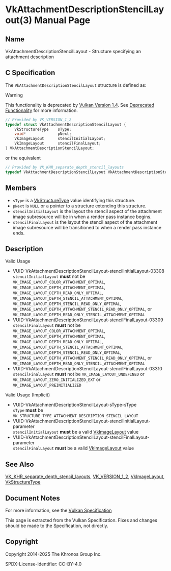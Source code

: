 # VkAttachmentDescriptionStencilLayout(3) Manual Page

## Name

VkAttachmentDescriptionStencilLayout - Structure specifying an attachment description



## [](#_c_specification)C Specification

The `VkAttachmentDescriptionStencilLayout` structure is defined as:

Warning

This functionality is deprecated by [Vulkan Version 1.4](#versions-1.4). See [Deprecated Functionality](#deprecation-dynamicrendering) for more information.

```c++
// Provided by VK_VERSION_1_2
typedef struct VkAttachmentDescriptionStencilLayout {
    VkStructureType    sType;
    void*              pNext;
    VkImageLayout      stencilInitialLayout;
    VkImageLayout      stencilFinalLayout;
} VkAttachmentDescriptionStencilLayout;
```

or the equivalent

```c++
// Provided by VK_KHR_separate_depth_stencil_layouts
typedef VkAttachmentDescriptionStencilLayout VkAttachmentDescriptionStencilLayoutKHR;
```

## [](#_members)Members

- `sType` is a [VkStructureType](https://registry.khronos.org/vulkan/specs/latest/man/html/VkStructureType.html) value identifying this structure.
- `pNext` is `NULL` or a pointer to a structure extending this structure.
- `stencilInitialLayout` is the layout the stencil aspect of the attachment image subresource will be in when a render pass instance begins.
- `stencilFinalLayout` is the layout the stencil aspect of the attachment image subresource will be transitioned to when a render pass instance ends.

## [](#_description)Description

Valid Usage

- [](#VUID-VkAttachmentDescriptionStencilLayout-stencilInitialLayout-03308)VUID-VkAttachmentDescriptionStencilLayout-stencilInitialLayout-03308  
  `stencilInitialLayout` **must** not be `VK_IMAGE_LAYOUT_COLOR_ATTACHMENT_OPTIMAL`, `VK_IMAGE_LAYOUT_DEPTH_ATTACHMENT_OPTIMAL`, `VK_IMAGE_LAYOUT_DEPTH_READ_ONLY_OPTIMAL`, `VK_IMAGE_LAYOUT_DEPTH_STENCIL_ATTACHMENT_OPTIMAL`, `VK_IMAGE_LAYOUT_DEPTH_STENCIL_READ_ONLY_OPTIMAL`, `VK_IMAGE_LAYOUT_DEPTH_ATTACHMENT_STENCIL_READ_ONLY_OPTIMAL`, or `VK_IMAGE_LAYOUT_DEPTH_READ_ONLY_STENCIL_ATTACHMENT_OPTIMAL`
- [](#VUID-VkAttachmentDescriptionStencilLayout-stencilFinalLayout-03309)VUID-VkAttachmentDescriptionStencilLayout-stencilFinalLayout-03309  
  `stencilFinalLayout` **must** not be `VK_IMAGE_LAYOUT_COLOR_ATTACHMENT_OPTIMAL`, `VK_IMAGE_LAYOUT_DEPTH_ATTACHMENT_OPTIMAL`, `VK_IMAGE_LAYOUT_DEPTH_READ_ONLY_OPTIMAL`, `VK_IMAGE_LAYOUT_DEPTH_STENCIL_ATTACHMENT_OPTIMAL`, `VK_IMAGE_LAYOUT_DEPTH_STENCIL_READ_ONLY_OPTIMAL`, `VK_IMAGE_LAYOUT_DEPTH_ATTACHMENT_STENCIL_READ_ONLY_OPTIMAL`, or `VK_IMAGE_LAYOUT_DEPTH_READ_ONLY_STENCIL_ATTACHMENT_OPTIMAL`
- [](#VUID-VkAttachmentDescriptionStencilLayout-stencilFinalLayout-03310)VUID-VkAttachmentDescriptionStencilLayout-stencilFinalLayout-03310  
  `stencilFinalLayout` **must** not be `VK_IMAGE_LAYOUT_UNDEFINED` or `VK_IMAGE_LAYOUT_ZERO_INITIALIZED_EXT` or `VK_IMAGE_LAYOUT_PREINITIALIZED`

Valid Usage (Implicit)

- [](#VUID-VkAttachmentDescriptionStencilLayout-sType-sType)VUID-VkAttachmentDescriptionStencilLayout-sType-sType  
  `sType` **must** be `VK_STRUCTURE_TYPE_ATTACHMENT_DESCRIPTION_STENCIL_LAYOUT`
- [](#VUID-VkAttachmentDescriptionStencilLayout-stencilInitialLayout-parameter)VUID-VkAttachmentDescriptionStencilLayout-stencilInitialLayout-parameter  
  `stencilInitialLayout` **must** be a valid [VkImageLayout](https://registry.khronos.org/vulkan/specs/latest/man/html/VkImageLayout.html) value
- [](#VUID-VkAttachmentDescriptionStencilLayout-stencilFinalLayout-parameter)VUID-VkAttachmentDescriptionStencilLayout-stencilFinalLayout-parameter  
  `stencilFinalLayout` **must** be a valid [VkImageLayout](https://registry.khronos.org/vulkan/specs/latest/man/html/VkImageLayout.html) value

## [](#_see_also)See Also

[VK\_KHR\_separate\_depth\_stencil\_layouts](https://registry.khronos.org/vulkan/specs/latest/man/html/VK_KHR_separate_depth_stencil_layouts.html), [VK\_VERSION\_1\_2](https://registry.khronos.org/vulkan/specs/latest/man/html/VK_VERSION_1_2.html), [VkImageLayout](https://registry.khronos.org/vulkan/specs/latest/man/html/VkImageLayout.html), [VkStructureType](https://registry.khronos.org/vulkan/specs/latest/man/html/VkStructureType.html)

## [](#_document_notes)Document Notes

For more information, see the [Vulkan Specification](https://registry.khronos.org/vulkan/specs/latest/html/vkspec.html#VkAttachmentDescriptionStencilLayout)

This page is extracted from the Vulkan Specification. Fixes and changes should be made to the Specification, not directly.

## [](#_copyright)Copyright

Copyright 2014-2025 The Khronos Group Inc.

SPDX-License-Identifier: CC-BY-4.0